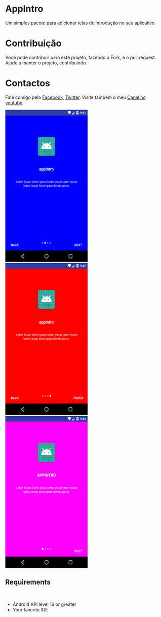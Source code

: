 # AppIntro
Um simples pacote para adicionar telas de introdução no seu aplicativo.

# Contribuição
Você pode contribuir para este projeto, fazendo o Fork, e o pull request. Ajude a manter o projeto, contribuindo.

# Contactos
Fale comigo pelo <a href="https://www.facebook.com/pedromassango.m">Facebook</a>, <a href="https://twitter.com/pedro_massango3">Twitter</a>.
Visite também o meu <a href="https://www.youtube.com/channel/UCBiJzXGvkuT9aG2Yq8BYYnQ">Canal no youtube</a>.

<img src="/screenshots/device-2018-02-01-154210.png" width="260" height="480"> <img src="/screenshots/device-2018-02-01-154304.png" width="260" height="480"> <img src="/screenshots/device-2018-02-01-154329.png" width="260" height="480">

## Requirements
​
- Android API level 16 or greater
- Your favorite IDE

